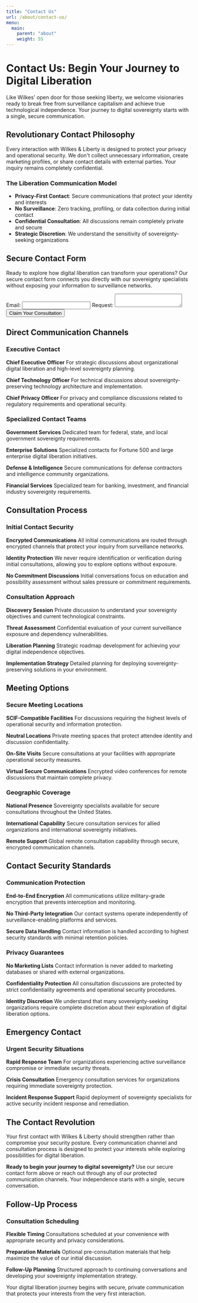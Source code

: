 ```yaml
---
title: "Contact Us"
url: /about/contact-us/
menu:
  main:
    parent: "about"
    weight: 55
---
```


# Contact Us: Begin Your Journey to Digital Liberation

Like Wilkes' open door for those seeking liberty, we welcome visionaries ready to break free from surveillance capitalism and achieve true technological independence. Your journey to digital sovereignty starts with a single, secure communication.

## Revolutionary Contact Philosophy

Every interaction with Wilkes & Liberty is designed to protect your privacy and operational security. We don't collect unnecessary information, create marketing profiles, or share contact details with external parties. Your inquiry remains completely confidential.

### The Liberation Communication Model
- **Privacy-First Contact**: Secure communications that protect your identity and interests
- **No Surveillance**: Zero tracking, profiling, or data collection during initial contact
- **Confidential Consultation**: All discussions remain completely private and secure
- **Strategic Discretion**: We understand the sensitivity of sovereignty-seeking organizations

## Secure Contact Form

Ready to explore how digital liberation can transform your operations? Our secure contact form connects you directly with our sovereignty specialists without exposing your information to surveillance networks.

<form action="https://formspree.io/f/mrblkyqr" method="POST">
  <label>Email: <input type="email" name="email"></label>
  <label>Request: <textarea name="message"></textarea></label>
  <button type="submit">Claim Your Consultation</button>
</form>

## Direct Communication Channels

### Executive Contact

**Chief Executive Officer**
For strategic discussions about organizational digital liberation and high-level sovereignty planning.

**Chief Technology Officer** 
For technical discussions about sovereignty-preserving technology architecture and implementation.

**Chief Privacy Officer**
For privacy and compliance discussions related to regulatory requirements and operational security.

### Specialized Contact Teams

**Government Services**
Dedicated team for federal, state, and local government sovereignty requirements.

**Enterprise Solutions**
Specialized contacts for Fortune 500 and large enterprise digital liberation initiatives.

**Defense & Intelligence**
Secure communications for defense contractors and intelligence community organizations.

**Financial Services**
Specialized team for banking, investment, and financial industry sovereignty requirements.

## Consultation Process

### Initial Contact Security

**Encrypted Communications**
All initial communications are routed through encrypted channels that protect your inquiry from surveillance networks.

**Identity Protection**
We never require identification or verification during initial consultations, allowing you to explore options without exposure.

**No Commitment Discussions**
Initial conversations focus on education and possibility assessment without sales pressure or commitment requirements.

### Consultation Approach

**Discovery Session**
Private discussion to understand your sovereignty objectives and current technological constraints.

**Threat Assessment**
Confidential evaluation of your current surveillance exposure and dependency vulnerabilities.

**Liberation Planning**
Strategic roadmap development for achieving your digital independence objectives.

**Implementation Strategy**
Detailed planning for deploying sovereignty-preserving solutions in your environment.

## Meeting Options

### Secure Meeting Locations

**SCIF-Compatible Facilities**
For discussions requiring the highest levels of operational security and information protection.

**Neutral Locations**
Private meeting spaces that protect attendee identity and discussion confidentiality.

**On-Site Visits**
Secure consultations at your facilities with appropriate operational security measures.

**Virtual Secure Communications**
Encrypted video conferences for remote discussions that maintain complete privacy.

### Geographic Coverage

**National Presence**
Sovereignty specialists available for secure consultations throughout the United States.

**International Capability**
Secure consultation services for allied organizations and international sovereignty initiatives.

**Remote Support**
Global remote consultation capability through secure, encrypted communication channels.

## Contact Security Standards

### Communication Protection

**End-to-End Encryption**
All communications utilize military-grade encryption that prevents interception and monitoring.

**No Third-Party Integration**
Our contact systems operate independently of surveillance-enabling platforms and services.

**Secure Data Handling**
Contact information is handled according to highest security standards with minimal retention policies.

### Privacy Guarantees

**No Marketing Lists**
Contact information is never added to marketing databases or shared with external organizations.

**Confidentiality Protection**
All consultation discussions are protected by strict confidentiality agreements and operational security procedures.

**Identity Discretion**
We understand that many sovereignty-seeking organizations require complete discretion about their exploration of digital liberation options.

## Emergency Contact

### Urgent Security Situations

**Rapid Response Team**
For organizations experiencing active surveillance compromise or immediate security threats.

**Crisis Consultation**
Emergency consultation services for organizations requiring immediate sovereignty protection.

**Incident Response Support**
Rapid deployment of sovereignty specialists for active security incident response and remediation.

## The Contact Revolution

Your first contact with Wilkes & Liberty should strengthen rather than compromise your security posture. Every communication channel and consultation process is designed to protect your interests while exploring possibilities for digital liberation.

**Ready to begin your journey to digital sovereignty?** Use our secure contact form above or reach out through any of our protected communication channels. Your independence starts with a single, secure conversation.

## Follow-Up Process

### Consultation Scheduling

**Flexible Timing**
Consultations scheduled at your convenience with appropriate security and privacy considerations.

**Preparation Materials**
Optional pre-consultation materials that help maximize the value of our initial discussion.

**Follow-Up Planning**
Structured approach to continuing conversations and developing your sovereignty implementation strategy.

Your digital liberation journey begins with secure, private communication that protects your interests from the very first interaction.
